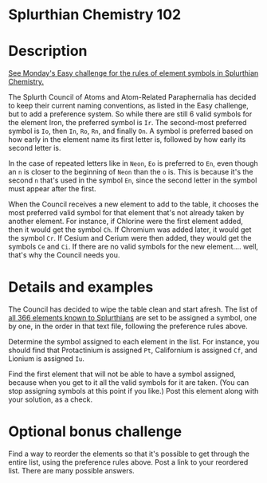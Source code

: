 # Splurthian Chemistry 102
<div class="md"><h1>Description</h1>
<p><a href="https://www.reddit.com/r/dailyprogrammer/comments/4savyr/20160711_challenge_275_easy_splurthian_chemistry/">See Monday's Easy challenge for the rules of element symbols in Splurthian Chemistry.</a></p>
<p>The Splurth Council of Atoms and Atom-Related Paraphernalia has decided to keep their current naming conventions, as listed in the Easy challenge, but to add a preference system. So while there are still 6 valid symbols for the element Iron, the preferred symbol is <code>Ir</code>. The second-most preferred symbol is <code>Io</code>, then <code>In</code>, <code>Ro</code>, <code>Rn</code>, and finally <code>On</code>. A symbol is preferred based on how early in the element name its first letter is, followed by how early its second letter is.</p>
<p>In the case of repeated letters like in <code>Neon</code>, <code>Eo</code> is preferred to <code>En</code>, even though an <code>n</code> is closer to the beginning of <code>Neon</code> than the <code>o</code> is. This is because it's the second <code>n</code> that's used in the symbol <code>En</code>, since the second letter in the symbol must appear after the first.</p>
<p>When the Council receives a new element to add to the table, it chooses the most preferred valid symbol for that element that's not already taken by another element. For instance, if Chlorine were the first element added, then it would get the symbol <code>Ch</code>. If Chromium was added later, it would get the symbol <code>Cr</code>. If Cesium and Cerium were then added, they would get the symbols <code>Ce</code> and <code>Ci</code>. If there are no valid symbols for the new element.... well, that's why the Council needs you.</p>
<h1>Details and examples</h1>
<p>The Council has decided to wipe the table clean and start afresh. The list of <a href="http://pastebin.com/raw/uVyHtMRb">all 366 elements known to Splurthians</a> are set to be assigned a symbol, one by one, in the order in that text file, following the preference rules above.</p>
<p>Determine the symbol assigned to each element in the list. For instance, you should find that Protactinium is assigned <code>Pt</code>, Californium is assigned <code>Cf</code>, and Lionium is assigned <code>Iu</code>.</p>
<p>Find the first element that will not be able to have a symbol assigned, because when you get to it all the valid symbols for it are taken. (You can stop assigning symbols at this point if you like.) Post this element along with your solution, as a check.</p>
<h1>Optional bonus challenge</h1>
<p>Find a way to reorder the elements so that it's possible to get through the entire list, using the preference rules above. Post a link to your reordered list. There are many possible answers.</p>
</div>
